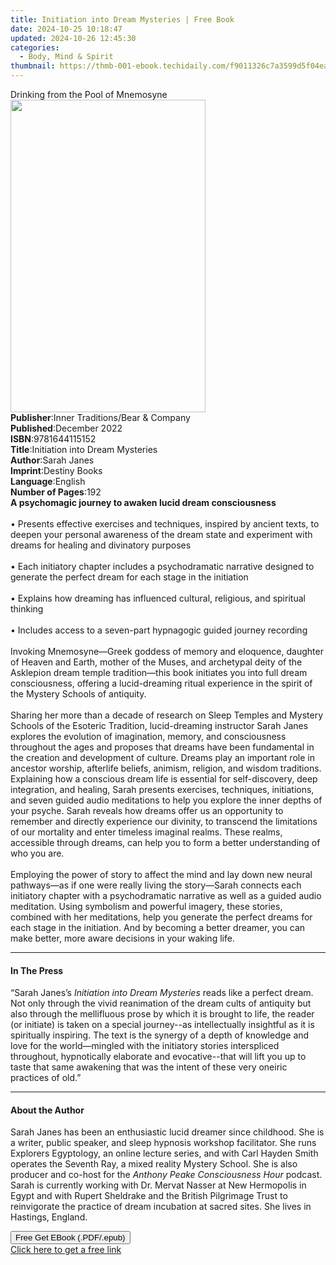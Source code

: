 ```yaml
---
title: Initiation into Dream Mysteries | Free Book
date: 2024-10-25 10:18:47
updated: 2024-10-26 12:45:30
categories:
  - Body, Mind & Spirit
thumbnail: https://thmb-001-ebook.techidaily.com/f9011326c7a3599d5f04ea73f307ab85fb000c0017af0bc1d7707da5208530fe.jpg
---
```

<main id="book-container">
  <div class="flex flex-col">
    <div class="book-brief flex-1 py-6 px-4 sm:p-6 md:py-10 md:px-8">
      <!-- brief-->
      <div class="book-brief-main">Drinking from the Pool of Mnemosyne</div>
    </div>
    <div
      class="book-meta-info flex-1 grid gap-4 col-start-1 col-end-3 row-start-1 sm:mb-6 sm:grid-cols-4 lg:gap-6 lg:col-start-2 lg:row-end-6 lg:row-span-6 lg:mb-0"
    >
      <div
        class="book-meta-info-left place-content-center mt-4 p-4 text-sm leading-6 col-start-2 col-span-2 dark:text-slate-400"
      >
        <img
          class="w-full h-500 object-cover rounded-lg sm:h-255 sm:col-span-2 lg:col-span-full"
          src="https://img-001-ebook.techidaily.com/0522921d262bba8b610e0b61713d259a88ecb7776aacedc4c12c7c15bda3c120.jpg"
          alt=""
          width="312"
          height="500"
        />
      </div>
      <div
        class="book-meta-info-right mt-2 col-start-1 row-start-2 col-span-3 self-center"
      >
        <!-- meta data  -->
        <div class="flex flex-col px-4 md:px-8">
          <div class="flex-1">
            <strong>Publisher</strong>:<span class="px-2"
              >Inner Traditions/Bear &amp; Company</span
            >
          </div>
          <div class="flex-1">
            <strong>Published</strong>:<span class="px-2">December 2022</span>
          </div>
          <div class="flex-1">
            <strong>ISBN</strong>:<span class="px-2">9781644115152</span>
          </div>
          <div class="flex-1">
            <strong>Title</strong>:<span class="px-2"
              >Initiation into Dream Mysteries</span
            >
          </div>
          <div class="flex-1">
            <strong>Author</strong>:<span class="px-2">Sarah Janes</span>
          </div>
          <div class="flex-1">
            <strong>Imprint</strong>:<span class="px-2">Destiny Books</span>
          </div>
          <div class="flex-1">
            <strong>Language</strong>:<span class="px-2">English</span>
          </div>
          <div class="flex-1">
            <strong>Number of Pages</strong>:<span class="px-2">192</span>
          </div>
        </div>
      </div>
    </div>
    <div class="book-description flex-1 py-6 px-4 sm:p-6 md:py-10 md:px-8">
      <div class="book-description-main">
        <div accordion-content="" id="description">
          <b>A psychomagic journey to awaken lucid dream consciousness</b
          ><br /><br />• Presents effective exercises and techniques, inspired
          by ancient texts, to deepen your personal awareness of the dream state
          and experiment with dreams for healing and divinatory purposes<br /><br />•
          Each initiatory chapter includes a psychodramatic narrative designed
          to generate the perfect dream for each stage in the initiation<br /><br />•
          Explains how dreaming has influenced cultural, religious, and
          spiritual thinking<br /><br />• Includes access to a seven-part
          hypnagogic guided journey recording<br /><br />Invoking
          Mnemosyne—Greek goddess of memory and eloquence, daughter of Heaven
          and Earth, mother of the Muses, and archetypal deity of the Asklepion
          dream temple tradition—this book initiates you into full dream
          consciousness, offering a lucid-dreaming ritual experience in the
          spirit of the Mystery Schools of antiquity.<br /><br />Sharing her
          more than a decade of research on Sleep Temples and Mystery Schools of
          the Esoteric Tradition, lucid-dreaming instructor Sarah Janes explores
          the evolution of imagination, memory, and consciousness throughout the
          ages and proposes that dreams have been fundamental in the creation
          and development of culture. Dreams play an important role in ancestor
          worship, afterlife beliefs, animism, religion, and wis­dom traditions.
          Explaining how a conscious dream life is essential for self-discovery,
          deep integration, and healing, Sarah presents exercises, techniques,
          initiations, and seven guided audio meditations to help you explore
          the inner depths of your psyche. Sarah reveals how dreams offer us an
          opportunity to remember and directly experience our divinity, to
          transcend the limitations of our mortality and enter timeless imaginal
          realms. These realms, accessible through dreams, can help you to form
          a better under­standing of who you are.<br /><br />Employing the power
          of story to affect the mind and lay down new neural pathways—as if one
          were really living the story—Sarah connects each initiatory chapter
          with a psychodramatic narrative as well as a guided audio meditation.
          Using symbolism and powerful imagery, these stories, combined with her
          meditations, help you generate the perfect dreams for each stage in
          the initiation. And by becoming a better dreamer, you can make better,
          more aware decisions in your waking life.
        </div>
        <div class="accordion-fader"></div>
      </div>
    </div>
    <div class="book-excerpts flex-1 py-6 px-4 sm:p-6 md:py-10 md:px-8">
      <!-- excerpts-->
      <div class="book-excerpts-main">
        <hr />
        <h4 class="placeholder placeholder-heading">
          <span>In The Press</span>
        </h4>
        <p>
          “Sarah Janes’s <i>Initiation into Dream Mysteries</i> reads like a
          perfect dream. Not only through the vivid reanimation of the dream
          cults of antiquity but also through the mellifluous prose by which it
          is brought to life, the reader (or initiate) is taken on a special
          journey--as intellectually insightful as it is spiritually inspiring.
          The text is the synergy of a depth of knowledge and love for the
          world—mingled with the initiatory stories interspliced throughout,
          hypnotically elaborate and evocative--that will lift you up to taste
          that same awakening that was the intent of these very oneiric
          practices of old.”
        </p>
      </div>
    </div>
    <div class="book-about-author flex-1 py-6 px-4 sm:p-6 md:py-10 md:px-8">
      <!-- about author-->
      <div class="book-main-author-main">
        <hr />
        <h4 class="placeholder placeholder-heading">
          <span>About the Author</span>
        </h4>
        <p>
          Sarah Janes has been an enthusiastic lucid dreamer since childhood.
          She is a writer, public speaker, and sleep hypnosis workshop
          facilitator. She runs Explorers Egyptology, an online lecture series,
          and with Carl Hayden Smith operates the Seventh Ray, a mixed reality
          Mystery School. She is also producer and co-host for the
          <i>Anthony Peake Consciousness Hour </i>podcast. Sarah is currently
          working with Dr. Mervat Nasser at New Hermopolis in Egypt and with
          Rupert Sheldrake and the British Pilgrimage Trust to reinvigorate the
          practice of dream incubation at sacred sites. She lives in Hastings,
          England.
        </p>
      </div>
    </div>
    <div class="book-free-get flex-1 py-6 px-4 sm:p-6 md:py-10 md:px-8">
      <button
        id="btn-free-get"
        class="bg-blue-500 hover:bg-blue-700 text-white font-bold py-2 px-4 rounded"
      >
        Free Get EBook (.PDF/.epub)
      </button>
      <div id="countdown-display" class="px-2 text-lg mt-2"></div>
      <a
        id="free-link"
        class="hidden bg-blue-500 hover:bg-blue-700 text-white font-bold py-2 px-4 rounded"
        href="https://www.ebooks.com/en-us/book/210528007/initiation-into-dream-mysteries/sarah-janes/"
        target="_blank"
        >Click here to get a free link</a
      >
    </div>
    <script>
      let countdownTime = 0;
      let countdownInterval = null;
      document
        .getElementById('btn-free-get')
        .addEventListener('click', startCountdown);
      function startCountdown() {
        countdownTime = new Date().getTime() + 60000 * 3;
        countdownInterval = setInterval(updateCountdown, 1000);
        document.getElementById('btn-free-get').disabled = true;
        document
          .getElementById('btn-free-get')
          .classList.add('bg-gray-500', 'cursor-not-allowed');
      }
      function updateCountdown() {
        let currentTime = new Date().getTime();
        let timeLeft = countdownTime - currentTime;
        let secondsLeft = Math.floor(timeLeft / 1000);
        document.getElementById('countdown-display').innerHTML =
          `Remaining time: ${secondsLeft} seconds.`;
        if (secondsLeft <= 0) {
          clearInterval(countdownInterval);
          document.getElementById('btn-free-get').classList.add('hidden');
          document.getElementById('free-link').classList.remove('hidden');
          document.getElementById('countdown-display').innerHTML = '';
        }
      }
    </script>
  </div>
</main>
